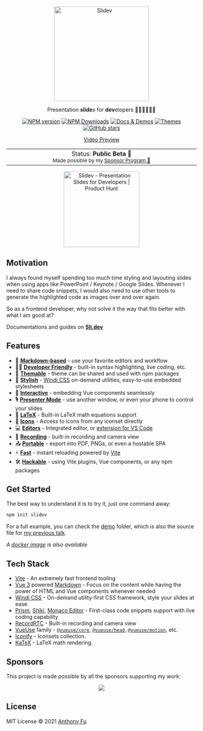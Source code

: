 <br>
<p align="center">
<a href="https://sli.dev" target="_blank">
<img src="https://sli.dev/logo-title.png" alt="Slidev" height="250" width="250"/>
</a>
</p>

<p align="center">
Presentation <b>slide</b>s for <b>dev</b>elopers 🧑‍💻👩‍💻👨‍💻
</p>

<p align="center">
<a href="https://www.npmjs.com/package/@slidev/cli" target="__blank"><img src="https://img.shields.io/npm/v/@slidev/cli?color=2B90B6&label=" alt="NPM version"></a>
<a href="https://www.npmjs.com/package/@slidev/cli" target="__blank"><img alt="NPM Downloads" src="https://img.shields.io/npm/dm/@slidev/cli?color=349dbe&label="></a>
<a href="https://sli.dev/" target="__blank"><img src="https://img.shields.io/static/v1?label=&message=docs%20%26%20demos&color=45b8cd" alt="Docs & Demos"></a>
<a href="https://sli.dev/themes/gallery.html" target="__blank"><img src="https://img.shields.io/static/v1?label=&message=themes&color=4ec5d4" alt="Themes"></a>
<br>
<a href="https://github.com/slidevjs/slidev" target="__blank"><img alt="GitHub stars" src="https://img.shields.io/github/stars/slidevjs/slidev?style=social"></a>
</p>


<p align="center">
  <a href="https://twitter.com/antfu7/status/1389604687502995457">Video Preview</a>
</p>

<p align="center">
<table>
<tbody>
<td align="center">
<img width="2000" height="0"><br>
Status: <b>Public Beta 🎉</b><br>
<sub>Made possible by my <a href="https://github.com/sponsors/antfu">Sponsor Program 💖</a></sub><br>
<img width="2000" height="0">
</td>
</tbody>
</table>
</p>

<p align="center">
<a href="https://www.producthunt.com/posts/slidev?utm_source=badge-featured&utm_medium=badge&utm_souce=badge-slidev" target="_blank"><img src="https://api.producthunt.com/widgets/embed-image/v1/featured.svg?post_id=294908&theme=dark" alt="Slidev - Presentation Slides for Developers | Product Hunt" width="200"/></a>
</p>

## Motivation

I always found myself spending too much time styling and layouting slides when using apps like PowerPoint / Keynote / Google Slides. Whenever I need to share code snippets, I would also need to use other tools to generate the highlighted code as images over and over again.

So as a frontend developer, why not solve it the way that fits better with what I am good at?

Documentations and guides on **[Sli.dev](https://sli.dev)**

## Features

- 📝 [**Markdown-based**](https://sli.dev/guide/syntax.html) - use your favorite editors and workflow
- 🧑‍💻 [**Developer Friendly**](https://sli.dev/guide/syntax.html#code-blocks) - built-in syntax highlighting, live coding, etc.
- 🎨 [**Themable**](https://sli.dev/themes/gallery.html) - theme can be shared and used with npm packages
- 🌈 [**Stylish**](https://sli.dev/guide/syntax.html#embedded-styles) - [Windi CSS](https://windicss.org/) on-demand utilities, easy-to-use embedded stylesheets
- 🤹 [**Interactive**](https://sli.dev/custom/directory-structure.html#components) - embedding Vue components seamlessly
- 🎙 [**Presenter Mode**](https://sli.dev/guide/presenter-mode.html) - use another window, or even your phone to control your slides
- 🧮 [**LaTeX**](https://sli.dev/demo/starter/6) - Built-in LaTeX math equations support
- 🌟 [**Icons**](https://sli.dev/guide/syntax.html#icons) - Access to icons from any iconset directly
- 💻 [**Editors**](https://sli.dev/guide/editors.html) - Integrated editor, or [extension for VS Code](https://github.com/slidevjs/slidev-vscode)
- 🎥 [**Recording**](https://sli.dev/guide/recording.html) - built-in recording and camera view
- 📤 [**Portable**](https://sli.dev/guide/exporting.html) - export into PDF, PNGs, or even a hostable SPA
- ⚡️ [**Fast**](https://vitejs.dev) - instant reloading powered by [Vite](https://vitejs.dev)
- 🛠 [**Hackable**](https://sli.dev/custom/config-vite.html) - using Vite plugins, Vue components, or any npm packages

## Get Started

The best way to understand it is to try it, just one command away:

```bash
npm init slidev
```

For a full example, you can check the [demo](https://github.com/slidevjs/slidev/blob/main/demo) folder, which is also the source file for [my previous talk](https://antfu.me/posts/composable-vue-vueday-2021).

*A [docker image](https://github.com/slidevjs/container) is also available*

## Tech Stack

- [Vite](https://vitejs.dev) - An extremely fast frontend tooling
- [Vue 3](https://v3.vuejs.org/) powered [Markdown](https://daringfireball.net/projects/markdown/syntax) - Focus on the content while having the power of HTML and Vue components whenever needed
- [Windi CSS](https://github.com/windicss/windicss) - On-demand utility-first CSS framework, style your slides at ease
- [Prism](https://github.com/PrismJS/prism), [Shiki](https://github.com/shikijs/shiki), [Monaco Editor](https://github.com/Microsoft/monaco-editor) - First-class code snippets support with live coding capability
- [RecordRTC](https://recordrtc.org) - Built-in recording and camera view
- [VueUse](https://vueuse.org) family -  [`@vueuse/core`](https://github.com/vueuse/vueuse), [`@vueuse/head`](https://github.com/vueuse/head), [`@vueuse/motion`](https://github.com/vueuse/motion), etc.
- [Iconify](https://iconify.design/) - Iconsets collection.
- [KaTeX](https://katex.org/) - LaTeX math rendering.

## Sponsors

This project is made possible by all the sponsors supporting my work:

<p align="center">
  <a href="https://github.com/sponsors/antfu">
    <img src='https://cdn.jsdelivr.net/gh/antfu/static/sponsors.svg'/>
  </a>
</p>

## License

MIT License © 2021 [Anthony Fu](https://github.com/antfu)
